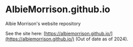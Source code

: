 # AlbieMorrison.github.io
Albie Morrison's website repository

See the site here: [https://albiemorrison.github.io/](https://albiemorrison.github.io/) (Out of date as of 2024).
